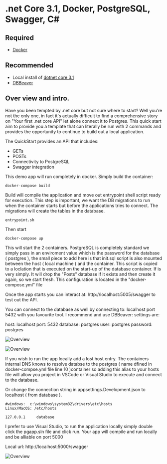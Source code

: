 # .net Core 3.1, Docker, PostgreSQL, Swagger, C#

## Required
- [Docker](https://www.docker.com/) 

## Recommended
- Local install of [dotnet core 3.1](https://dotnet.microsoft.com/download/dotnet-core/3.1)
- [DBBeaver](https://dbeaver.io/) 

## Over view and intro.

Have you been tempted by .net core but not sure where to start?  Well you’re not the only one, in fact it's actually difficult to find a comprehensive story on "Your first .net core API" let alone connect it to Postgres.  This quick start aim to provide you a template that can literally be run with 2 commands and provides the opportunity to continue to build out a local application.

The QuickStart  provides an API that includes:

- GETs
- POSTs
- Connectivity to PostgreSQL
- Swagger integration

This demo app will run completely in docker.  Simply build the container:

```
docker-compose build
```
Build will compile the application and move out entrypoint shell script ready for execution.  This step is important, we want the DB migrations to run when the container starts but before the applications tries to connect.  The migrations will create the tables in the database.

```
entrypoint.sh
```

Then start
```
docker-compose up
```
This will start the 2 containers.  PostgreSQL is completely standard we simply pass in an enviroment value which is the password for the database ( postgres ), the small piece to add here is that init.sql script is also mounted between the host ( local machine ) and the container.  This script is copied to a loclation that is executed on the start-up of the database container.  If is very simply.  It will drop the "Posts" database if it exists and then create it again, so we start fresh.  This configuration is located in the "docker-compose.yml" file


Once the app starts you can interact at:  http://localhost:5005/swagger to test out the API.

You can connect to the database as well by connecting to:  localhost port 5432 with you favourite tool.  I recommend and use DBBeaver: settings are:

host:  localhost
port: 5432
database: postgres
user: postgres
password: postgres

![Overview](https://raw.githubusercontent.com/kukielp/dotnetcore31quickstart/master/pg1.png "Overview")

![Overview](https://raw.githubusercontent.com/kukielp/dotnetcore31quickstart/master/pg2.png "Overview")

If you wish to run the app locally add a lost host entry.  The containers internal DNS knows to resolve databse to the postgres ( name dfined in docker-compse.yml file line 10 )container so adding this alias to your hosts file will allow you project in VSCode or Visual Studio to execute and connect to the database.

Or change the connection string in appsettings.Development.json to localhost ( from database ).

```
#windows:  c:\windows\system32\drivers\etc\hosts
Linux/MacOS: /etc/hosts

127.0.0.1     database
````

I prefer to use Visual Studio, to run the application locally simply double click the pgapp.sln file and click run.  Your app will compile and run locally and be alliable on port 5000

Local url:  http://localhost:5000/swagger 


![Overview](https://raw.githubusercontent.com/kukielp/dotnetcore31quickstart/master/overview.png "Overview")
